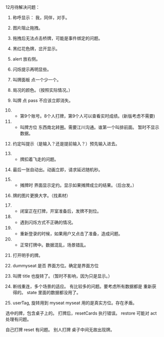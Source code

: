 12月待解决问题：

1. 称呼显示： 我，同伴，对手。 
1. 图片阻止拖拽。
1. 拖拽后无法点击桥牌，可能是事件绑定的问题。
1. 黑红花色牌，岔开显示。
1. alert 放右侧。
1. 闪烁提示再明显些。
1. 叫牌面板 点一个少一个。
1. 局况的颜色。（按照实际情况。）
1. 叫牌 点 pass 不应该立即消失。
1. * 第9个账号。8个人打牌，第9个人可以查看实时成绩。(新版考虑不需要)
1. * 叫牌方位 东西南北转圈。需要江川沟通。谁第一个叫排前面。
      暂时不显示数据。
1. 约定叫提示（是输入？还是提前输入？）预先输入进去。


1. * 牌扣着飞走的问题。
1. 最后一张自动出。动画立即，请求延迟随机秒。
1. * 摊牌时 界面显示定约。显示如果摊牌成立的结果。（后台发。）
1. 牌的图片更换大字。（找素材）



1. * 闭室正在打牌，开室准备后，发牌不到位。
1. * 遇到闪烁方式不正确的情况。
1. *  重新登录的时候，如果用户又点击了准备，造成问题。
1. * 正常打牌中。数据混乱，场景错乱。



1. 打开明手的牌。
1. dummyseat 是否 界面方位。确定是界面方位
1. 叫牌 title 也旋转了。（暂时不影响，因为只是显示。）

1. 断线重连，多个场景的适应。 有比较多的问题。要考虑所有数据都是 重新获得的。
      state 里面的数据都没用了。

1. userTag, 旋转用到 myseat myseat 用的是真实方位。存在矛盾。


选中的牌，包含桌子上的。
打牌后，resetCards 执行错误。
restore 可能对 act 处理有问题。

自己打牌 reset 有问题。
别人打牌 桌子中间无故出现牌。